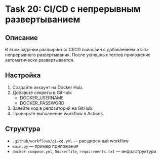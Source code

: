 # Task 20: CI/CD с непрерывным развертыванием

## Описание
В этом задании расширяется CI/CD пайплайн с добавлением этапа непрерывного развертывания. После успешных тестов приложение автоматически развертывается.

## Настройка
1. Создайте аккаунт на Docker Hub.
2. Добавьте секреты в GitHub:
   - DOCKER_USERNAME
   - DOCKER_PASSWORD
3. Залейте код в репозиторий на GitHub.
4. Проверьте выполнение workflow в Actions.

## Структура
- `.github/workflows/ci-cd.yml` — расширенный workflow
- `main.py` — пример приложения
- `docker-compose.yml`, `Dockerfile`, `requirements.txt` — инфраструктура 